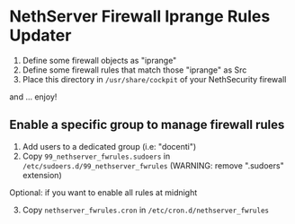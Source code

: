 # NethServer Firewall Iprange Rules Updater

1. Define some firewall objects as "iprange"
2. Define some firewall rules that match those "iprange" as Src
3. Place this directory in `/usr/share/cockpit` of your NethSecurity firewall

and ... enjoy!

## Enable a specific group to manage firewall rules

1. Add users to a dedicated group (i.e: "docenti")
2. Copy `99_nethserver_fwrules.sudoers` in `/etc/sudoers.d/99_nethserver_fwrules` (WARNING: remove ".sudoers" extension)

Optional: if you want to enable all rules at midnight

3. Copy `nethserver_fwrules.cron` in `/etc/cron.d/nethserver_fwrules`
